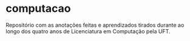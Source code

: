# computacao
Repositório com as anotações feitas e aprendizados tirados durante ao longo dos quatro anos de Licenciatura em Computação pela UFT.
